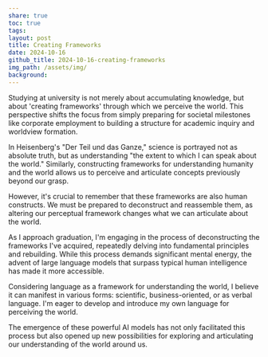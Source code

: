 ```yaml
---
share: true
toc: true
tags: 
layout: post
title: Creating Frameworks
date: 2024-10-16
github_title: 2024-10-16-creating-frameworks
img_path: /assets/img/
background:
---
```

Studying at university is not merely about accumulating knowledge, but about 'creating frameworks' through which we perceive the world. This perspective shifts the focus from simply preparing for societal milestones like corporate employment to building a structure for academic inquiry and worldview formation.

In Heisenberg's "Der Teil und das Ganze," science is portrayed not as absolute truth, but as understanding "the extent to which I can speak about the world." Similarly, constructing frameworks for understanding humanity and the world allows us to perceive and articulate concepts previously beyond our grasp.

However, it's crucial to remember that these frameworks are also human constructs. We must be prepared to deconstruct and reassemble them, as altering our perceptual framework changes what we can articulate about the world.

As I approach graduation, I'm engaging in the process of deconstructing the frameworks I've acquired, repeatedly delving into fundamental principles and rebuilding. While this process demands significant mental energy, the advent of large language models that surpass typical human intelligence has made it more accessible.

Considering language as a framework for understanding the world, I believe it can manifest in various forms: scientific, business-oriented, or as verbal language. I'm eager to develop and introduce my own language for perceiving the world.

The emergence of these powerful AI models has not only facilitated this process but also opened up new possibilities for exploring and articulating our understanding of the world around us.